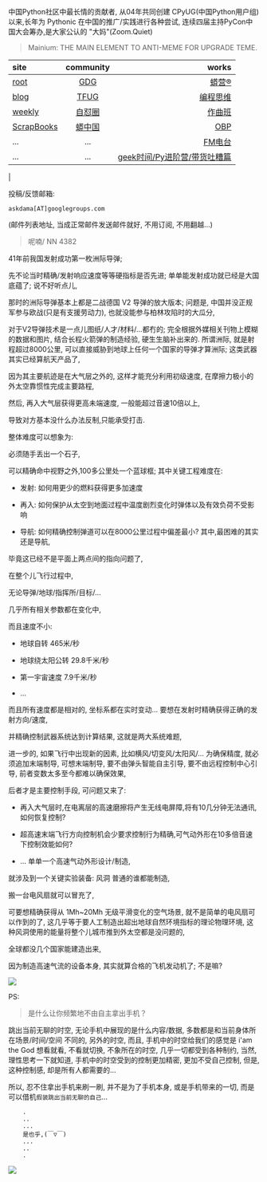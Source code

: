 中国Python社区中最长情的贡献者, 从04年共同创建 CPyUG(中国Python用户组)以来,长年为 Pythonic 在中国的推广/实践进行各种尝试, 连续四届主持PyCon中国大会筹办,是大家公认的 "大妈"(Zoom.Quiet)

> Mainium: THE MAIN ELEMENT TO ANTI-MEME FOR UPGRADE TEME.

| site | community | works |
| :-----| :----: | ----: |
| [root](http://zoomquiet.io/) | [GDG](https://blog.zhgdg.org/) | [蟒营®](https://doc.101.camp/) |
| [blog](https://blog.zoomquiet.io/pages/zoomquiet.html) | [TFUG](http://zh.tfug.world/) | [编程思维](https://py.101.camp/) |
| [weekly](http://weekly.pychina.org/) | [自怼圈](https://du.101.camp/) | [作曲班](https://mu.101.camp/) |
| [ScrapBooks](https://zoomquiet.io/collection.html) | [蟒中国](https://pychina.org/) | [OBP](https://zoomquiet.io/obp/index.html) |
| ... | ... | [FM电台](https://fm.101.camp/) |
| ... | ... | [geek时间/Py进阶营/带货吐糟篇](https://fm.101.camp/2020/geek2py-dama.html) 
 |


投稿/反馈邮箱:

    askdama[AT]googlegroups.com

(邮件列表地址, 
当成正常邮件发送邮件就好, 不用订阅, 不用翻越...)


> ​呢喃/ NN 4382



41年前我国发射成功第一枚洲际导弹;

先不论当时精确/发射响应速度等等硬指标是否先进;
单单能发射成功就已经是大国底蕴了;
说不好听点儿,

那时的洲际导弹基本上都是二战德国 V2 导弹的放大版本;
问题是,
中国并没正规军参与欧战(只是有支援劳动力),
也就没能参与柏林攻陷时的大瓜分,

对于V2导弹技术是一点儿图纸/人才/材料/...都冇的;
完全根据外媒相关刊物上模糊的数据和图片,
结合长程火箭弹的制造经验,
硬生生脑补出来的.
所谓洲际,
就是射程超过8000公里,
可以直接威胁到地球上任何一个国家的导弹才算洲际;
这类武器其实已经算航天产品了,

因为其主要航迹是在大气层之外的,
这样才能充分利用初级速度,
在摩擦力极小的外太空靠惯性完成主要路程,

然后,
再入大气层获得更高未端速度,
一般能超过音速10倍以上,

导致对方基本没什么办法反制,只能承受打击.

整体难度可以想象为:

必须随手丢出一个石子,

可以精确命中视野之外,100多公里处一个蓝球框;
其中关键工程难度在:

+ 发射: 如何用更少的燃料获得更多加速度

+ 再入: 如何保护从太空到地面过程中温度剧烈变化时弹体以及有效负荷不受影响

+ 导航: 如何精确控制弹道可以在8000公里过程中偏差最小?
其中,最困难的其实还是导航,

毕竟这已经不是平面上两点间的指向问题了,

在整个儿飞行过程中,

无论导弹/地球/指挥所/目标/...

几乎所有相关参数都在变化中,

而且速度不小:

- 地球自转 465米/秒

- 地球绕太阳公转 29.8千米/秒
- 第一宇宙速度 7.9千米/秒
- ...


而且所有速度都是相对的,
坐标系都在实时变动...
要想在发射时精确获得正确的发射方向/速度,

并精确控制武器系统达到计算结果,
这就是两大系统难题,

进一步的,
如果飞行中出现新的因素,
比如横风/切变风/太阳风/...
为确保精度,
就必须追加末端制导,
可想末端制导,
要不由弹头智能自主引导,
要不由远程控制中心引导,
前者变数太多至今都难以确保效果,

后者才是主要控制手段,
可问题又来了:
+ 再入大气层时,在电离层的高速磨擦将产生无线电屏障,将有10几分钟无法通讯,如何恢复控制?
+ 超高速末端飞行方向控制机会少要求控制行为精确,可气动外形在10多倍音速下控制效能如何?

+ ...
单单一个高速气动外形设计/制造,

就涉及到一个关键实验装备: 风洞
普通的谁都能制造,

搬一台电风扇就可以冒充了,

可要想精确获得从 1Mh~20Mh 无级平滑变化的空气场景,
就不是简单的电风扇可以作到的了,
这几乎等于要人工制造出超出地球自然环境指标的理论物理环境,
这种风洞使用的能量将整个儿城市推到外太空都是没问题的,

全球都没几个国家能建造出来,

因为制造高速气流的设备本身,
其实就算合格的飞机发动机了;
不是嘛?





![](http://ydlj.zoomquiet.top/ipic/2021-05-17-zq42-today-card-2105.018.jpeg)


PS:
> 是什么让你频繁地不由自主拿出手机？

跳出当前无聊的时空,
无论手机中展现的是什么内容/数据,
多数都是和当前身体所在场景/时间/空间 不同的,
另外的时空,
而且, 手机中的时空给我们的感觉是
i'am the God
想看就看, 不看就切换,
不象所在的时空, 几乎一切都受到各种制约,
当然,
理性思考一下就知道,
手机中的时空受到的控制更加精密, 更加不受自己控制,
但是, 这种控制感,
却是所有人都需要的...

所以, 
忍不住拿出手机来刷一刷,
并不是为了手机本身, 或是手机带来的一切,
而是可以借机`假装跳出当前无聊的自己`...



```
    .
    ..
    ...
    是也乎,(￣▽￣)
    ...
    ..
    .
```


![](http://ydlj.zoomquiet.top/ipic/2021-04-30-210411DU21.4zip.jpg)

